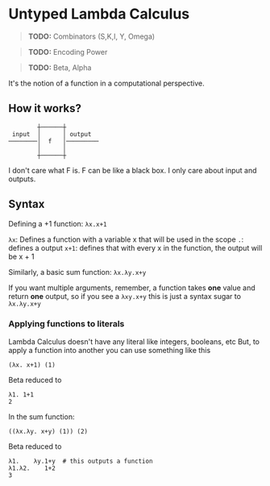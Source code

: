 # Untyped Lambda Calculus

> **TODO:** Combinators (S,K,I, Y, Omega)

> **TODO:** Encoding Power

> **TODO:** Beta, Alpha

It's the notion of a function in a computational perspective.

## How it works?

```
        ┼──────┼
 input  │      │ output
────────│  f   │─────────
        │      │
        ┼──────┼
```

I don't care what F is. F can be like a black box.
I only care about input and outputs.

## Syntax

Defining a +1 function: `λx.x+1`

`λx`: Defines a function with a variable x that will be used in the scope
`.`: defines a output
`x+1`: defines that with every x in the function, the output will be x + 1

Similarly, a basic sum function: `λx.λy.x+y`

If you want multiple arguments, remember, a function takes **one** value and return **one** output, so if you see a `λxy.x+y` this is just a syntax sugar to `λx.λy.x+y`

### Applying functions to literals

Lambda Calculus doesn't have any literal like integers, booleans, etc
But, to apply a function into another you can use something like this

```
(λx. x+1) (1)
```

Beta reduced to

```
λ1. 1+1
2
```

In the sum function:

```
((λx.λy. x+y) (1)) (2)
```

Beta reduced to

```
λ1.    λy.1+y  # this outputs a function
λ1.λ2.    1+2
3
```
